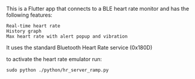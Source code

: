 This is a Flutter app that connects to a BLE heart rate monitor and has the following features:

	Real-time heart rate
	History graph
	Max heart rate with alert popup and vibration
	
It uses the standard Bluetooth Heart Rate service (0x180D)

to activate the heart rate emulator run:

	sudo python ./python/hr_server_ramp.py
